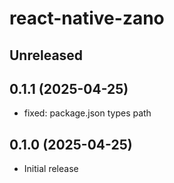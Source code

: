 # react-native-zano

## Unreleased

## 0.1.1 (2025-04-25)

- fixed: package.json types path

## 0.1.0 (2025-04-25)

- Initial release
